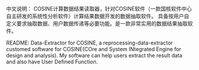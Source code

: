中文说明：
COSINE计算数据结果读取器，针对COSINE软件（一款国核软件中心自主研发的系统性分析软件）计算结果数据开发的数据抽取软件。
具备按用户自定义要求抽取数据、用户数据传递等必要功能。是一款非常实用的数据结果抽取软件。

README:
Data-Extractor for COSINE, a reprocessing-data-extractor customed software for COSINE(COre and System INtegrated Engine for design and analysis). My software can help users extract the result data and also have User Defined Function. 


